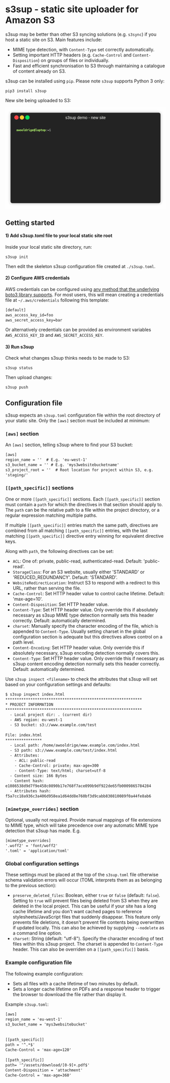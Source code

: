 # s3sup - static site uploader for Amazon S3
s3sup may be better than other S3 syncing solutions (e.g. `s3sync`) if you host
a static site on S3. Main features include:

 * MIME type detection, with `Content-Type` set correctly automatically.
 * Setting important HTTP headers (e.g. `Cache-Control` and
   `Content-Disposition`) on groups of files or individually.
 * Fast and efficient synchronisation to S3 through maintaining a catalogue of
   content already on S3.

s3sup can be installed using `pip`. Please note `s3sup` supports Python 3 only:

    pip3 install s3sup

New site being uploaded to S3:

<p align="center"><img src="/docs/termrecs/render_s3supdemo_newsite.gif?raw=true"/></p>

## Getting started

#### 1) Add s3sup.toml file to your local static site root
Inside your local static site directory, run:

    s3sup init

Then edit the skeleton s3sup configuration file created at `./s3sup.toml`.

#### 2) Configure AWS credentials
AWS credentials can be configured using [any method that the underlying boto3 library supports](https://boto3.amazonaws.com/v1/documentation/api/latest/guide/configuration.html).
For most users, this will mean creating a credentials file at
`~/.aws/credentials` following this template:

    [default]
    aws_access_key_id=foo
    aws_secret_access_key=bar

Or alternatively credentials can be provided as environment variables
`AWS_ACCESS_KEY_ID` and `AWS_SECRET_ACCESS_KEY`.


#### 3) Run s3sup
Check what changes s3sup thinks needs to be made to S3:

    s3sup status

Then upload changes:

    s3sup push


## Configuration file
s3sup expects an `s3sup.toml` configuration file within the root directory of
your static site. Only the `[aws]` section must be included at minimum:

### `[aws]` section
An `[aws]` section, telling s3sup where to find your S3 bucket:

    [aws]
    region_name = ''  # E.g. 'eu-west-1'
    s3_bucket_name = '' # E.g. 'mys3websitebucketname'
    s3_project_root = ''  # Root location for project within S3, e.g. 'staging/'

### `[[path_specific]]` sections
One or more `[[path_specific]]` sections. Each `[[path_specific]]` section must
contain a `path` for which the directives in that section should apply to.  The
`path` can be the relative path to a file within the project directory, or a
regular expression matching multiple paths.

If multiple `[[path_specific]]` entries match the same path, directives are
combined from all matching `[[path_specific]]` entries, with the last matching
`[[path_specific]]` directive entry winning for equivalent directive keys.

Along with `path`, the following directives can be set:
 * `ACL`: One of: private, public-read, authenticated-read. Default:
   'public-read'.
 * `StorageClass`: For an S3 website, usually either 'STANDARD' or
   'REDUCED_REDUNDANCY'. Default: 'STANDARD'.
 * `WebsiteRedirectLocation`: Instruct S3 to respond with a redirect to this
   URL, rather than serving the file.
 * `Cache-Control`: Set HTTP header value to control cache lifetime. Default:
   'max-age=10'.
 * `Content-Disposition`: Set HTTP header value.
 * `Content-Type`: Set HTTP header value. Only override this if absolutely
   necessary as s3sup MIME type detection normally sets this header correctly.
   Default: automatically determined.
 * `charset`: Manually specify the character encoding of the file, which is
   appended to `Content-Type`. Usually setting charset in the global
   configuration section is adequate but this directives allows control on a
   path level.
 * `Content-Encoding`: Set HTTP header value. Only override this if absolutely
   necessary, s3sup encoding detection normally covers this.
 * `Content-Type`: Set HTTP header value. Only override this if necessary as
   s3sup content encoding detection normally sets this header correctly.
   Default: automatically determined.

Use `s3sup inspect <filename>` to check the attributes that s3sup will set
based on your configuration settings and defaults:

    $ s3sup inspect index.html
    ************************************************************
    * PROJECT INFORMATION
    ************************************************************
      - Local project dir: . (current dir)
      - AWS region: eu-west-1
      - S3 bucket: s3://www.example.com/test

    File: index.html
    ****************
      - Local path: /home/awooldrige/www.example.com/index.html
      - S3 path: s3://www.example.com/test/index.html
      - Attributes:
        - ACL: public-read
        - Cache-Control: private; max-age=300
        - Content-Type: text/html; charset=utf-8
      - Content size: 166 Bytes
      - Content hash: e1086538d9d7f9e458c0890b17e768f7ace099b9df922de65fb0009865784284
      - Attributes hash: f5a7cc18a936c3a406d958ea1d64dd8e760bf3d9cabb830810089f0a44fe8ab6

### `[mimetype_overrides]` section
Optional, usually not required. Provide manual mappings of file extensions to
MIME type, which will take precedence over any automatic MIME type detection
that s3sup has made. E.g.

    [mimetype_overrides]
    '.woff2' = 'font/woff2'
    '.toml' = 'application/toml'

### Global configuration settings
These settings must be placed at the top of the `s3sup.toml` file otherwise
schema validation errors will occur (TOML interprets them as as belonging to
the previous section):

 * `preserve_deleted_files`: Boolean, either `true` or `false` (default:
   `false`). Setting to `true` will prevent files being deleted from S3 when
   they are deleted in the local project. This can be useful if your site has a
   long cache lifetime and you don't want cached pages to reference
   stylesheets/JavaScript files that suddenly disappear. This feature only
   prevents file deletions, it doesn't prevent file contents being overwritten
   if updated locally. This can also be achieved by supplying `--nodelete` as a
   command line option.
 * `charset`: String (default: "utf-8"). Specify the character encoding of text
   files within this s3sup project. The charset is appended to `Content-Type`
   header. This can also be overriden on a `[[path_specific]]` basis.


### Example configuration file
The following example configuration:

 * Sets all files with a cache lifetime of two minutes by default.
 * Sets a longer cache lifetime on PDFs and a response header to trigger the
   browser to download the file rather than display it.

Example `s3sup.toml`:

    [aws]
    region_name = 'eu-west-1'
    s3_bucket_name = 'mys3websitebucket'


    [[path_specific]]
    path = '^.*$'
    Cache-Control = 'max-age=120'

    [[path_specific]]
    path= '^/assets/download/[0-9]+.pdf$'
    Content-Disposition = 'attachment'
    Cache-Control = 'max-age=360'
